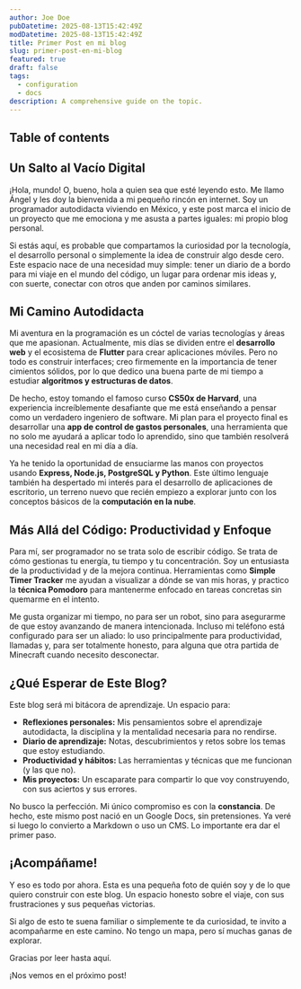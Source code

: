 ```yaml
---
author: Joe Doe
pubDatetime: 2025-08-13T15:42:49Z
modDatetime: 2025-08-13T15:42:49Z
title: Primer Post en mi blog
slug: primer-post-en-mi-blog
featured: true
draft: false
tags:
  - configuration
  - docs
description: A comprehensive guide on the topic.
---
```


## Table of contents

## Un Salto al Vacío Digital

¡Hola, mundo\! O, bueno, hola a quien sea que esté leyendo esto. Me llamo Ángel y les doy la bienvenida a mi pequeño rincón en internet. Soy un programador autodidacta viviendo en México, y este post marca el inicio de un proyecto que me emociona y me asusta a partes iguales: mi propio blog personal.

Si estás aquí, es probable que compartamos la curiosidad por la tecnología, el desarrollo personal o simplemente la idea de construir algo desde cero. Este espacio nace de una necesidad muy simple: tener un diario de a bordo para mi viaje en el mundo del código, un lugar para ordenar mis ideas y, con suerte, conectar con otros que anden por caminos similares.

## **Mi Camino Autodidacta**

Mi aventura en la programación es un cóctel de varias tecnologías y áreas que me apasionan. Actualmente, mis días se dividen entre el **desarrollo web** y el ecosistema de **Flutter** para crear aplicaciones móviles. Pero no todo es construir interfaces; creo firmemente en la importancia de tener cimientos sólidos, por lo que dedico una buena parte de mi tiempo a estudiar **algoritmos y estructuras de datos**.

De hecho, estoy tomando el famoso curso **CS50x de Harvard**, una experiencia increíblemente desafiante que me está enseñando a pensar como un verdadero ingeniero de software. Mi plan para el proyecto final es desarrollar una **app de control de gastos personales**, una herramienta que no solo me ayudará a aplicar todo lo aprendido, sino que también resolverá una necesidad real en mi día a día.

Ya he tenido la oportunidad de ensuciarme las manos con proyectos usando **Express, Node.js, PostgreSQL y Python**. Este último lenguaje también ha despertado mi interés para el desarrollo de aplicaciones de escritorio, un terreno nuevo que recién empiezo a explorar junto con los conceptos básicos de la **computación en la nube**.

## **Más Allá del Código: Productividad y Enfoque**

Para mí, ser programador no se trata solo de escribir código. Se trata de cómo gestionas tu energía, tu tiempo y tu concentración. Soy un entusiasta de la productividad y de la mejora continua. Herramientas como **Simple Timer Tracker** me ayudan a visualizar a dónde se van mis horas, y practico la **técnica Pomodoro** para mantenerme enfocado en tareas concretas sin quemarme en el intento.

Me gusta organizar mi tiempo, no para ser un robot, sino para asegurarme de que estoy avanzando de manera intencionada. Incluso mi teléfono está configurado para ser un aliado: lo uso principalmente para productividad, llamadas y, para ser totalmente honesto, para alguna que otra partida de Minecraft cuando necesito desconectar.

## **¿Qué Esperar de Este Blog?**

Este blog será mi bitácora de aprendizaje. Un espacio para:

* **Reflexiones personales:** Mis pensamientos sobre el aprendizaje autodidacta, la disciplina y la mentalidad necesaria para no rendirse.
* **Diario de aprendizaje:** Notas, descubrimientos y retos sobre los temas que estoy estudiando.
* **Productividad y hábitos:** Las herramientas y técnicas que me funcionan (y las que no).
* **Mis proyectos:** Un escaparate para compartir lo que voy construyendo, con sus aciertos y sus errores.

No busco la perfección. Mi único compromiso es con la **constancia**. De hecho, este mismo post nació en un Google Docs, sin pretensiones. Ya veré si luego lo convierto a Markdown o uso un CMS. Lo importante era dar el primer paso.

## **¡Acompáñame\!**

Y eso es todo por ahora. Esta es una pequeña foto de quién soy y de lo que quiero construir con este blog. Un espacio honesto sobre el viaje, con sus frustraciones y sus pequeñas victorias.

Si algo de esto te suena familiar o simplemente te da curiosidad, te invito a acompañarme en este camino. No tengo un mapa, pero sí muchas ganas de explorar.

Gracias por leer hasta aquí.

¡Nos vemos en el próximo post\!
